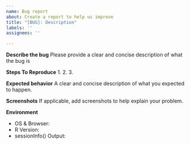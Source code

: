 ```yaml
---
name: Bug report
about: Create a report to help us improve
title: "[BUG]: Description"
labels: ''
assignees: ''

---
```


**Describe the bug**
Please provide a clear and concise description of what the bug is

**Steps To Reproduce**
1. 
2. 
3. 

**Expected behavior**
A clear and concise description of what you expected to happen.

**Screenshots**
If applicable, add screenshots to help explain your problem.

**Environment**
 - OS & Browser:
 - R Version:
 - sessionInfo() Output:
